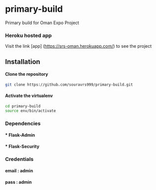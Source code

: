 # primary-build

Primary build for Oman Expo Project


### Heroku hosted app
Visit the link [app] (https://srs-oman.herokuapp.com/) to see the project

## Installation
#### Clone the repository
```bash
git clone https://github.com/souravrs999/primary-build.git
```
#### Activate the virtualenv
```bash
cd primary-build
source env/bin/activate
```

### Dependencies

#### * Flask-Admin
#### * Flask-Security

### Credentials

#### email : admin
#### pass : admin
